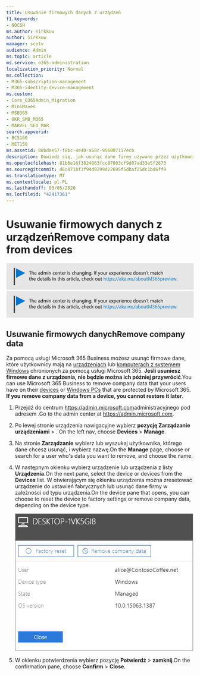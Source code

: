 ```yaml
---
title: Usuwanie firmowych danych z urządzeń
f1.keywords:
- NOCSH
ms.author: sirkkuw
author: Sirkkuw
manager: scotv
audience: Admin
ms.topic: article
ms.service: o365-administration
localization_priority: Normal
ms.collection:
- M365-subscription-management
- M365-identity-device-management
ms.custom:
- Core_O365Admin_Migration
- MiniMaven
- MSB365
- OKR_SMB_M365
- MARVEL_SEO_MAR
search.appverid:
- BCS160
- MET150
ms.assetid: 80bdae57-f8bc-4e40-a58c-956007117ecb
description: Dowiedz się, jak usunąć dane firmy używane przez użytkowników na swoich urządzeniach lub komputerach z systemem Windows za pomocą usługi Microsoft 365 Business.
ms.openlocfilehash: 81b6e16f3824863fcc87003cf9d07ad33e5f2873
ms.sourcegitcommit: d6c871bf3f94d9299d22695f5dbaf25dc1bd6ff9
ms.translationtype: MT
ms.contentlocale: pl-PL
ms.lasthandoff: 03/05/2020
ms.locfileid: "42417361"
---
```

# <a name="remove-company-data-from-devices"></a><span data-ttu-id="063d4-103">Usuwanie firmowych danych z urządzeń</span><span class="sxs-lookup"><span data-stu-id="063d4-103">Remove company data from devices</span></span>

<span data-ttu-id="063d4-104">[![Etykieta informująca, że centrum administracyjne zmienia się, a więcej informacji na ten temat możesz znaleźć w witrynie aka.ms/aboutM365preview.](../media/m365admincenterchanging.png)](https://docs.microsoft.com/office365/admin/microsoft-365-admin-center-preview)</span><span class="sxs-lookup"><span data-stu-id="063d4-104">[![Label to let you know the admin center is changing and you can find more details at aka.ms/aboutM365preview.](../media/m365admincenterchanging.png)](https://docs.microsoft.com/office365/admin/microsoft-365-admin-center-preview)</span></span>

## <a name="remove-company-data"></a><span data-ttu-id="063d4-105">Usuwanie firmowych danych</span><span class="sxs-lookup"><span data-stu-id="063d4-105">Remove company data</span></span>

<span data-ttu-id="063d4-p101">Za pomocą usługi Microsoft 365 Business możesz usunąć firmowe dane, które użytkownicy mają na [urządzeniach](app-protection-settings-for-android-and-ios.md) lub [komputerach z systemem Windows](protection-settings-for-windows-10-devices.md) chronionych za pomocą usługi Microsoft 365. **Jeśli usuniesz firmowe dane z urządzenia, nie będzie można ich później przywrócić**.</span><span class="sxs-lookup"><span data-stu-id="063d4-p101">You can use Microsoft 365 Business to remove company data that your users have on their [devices](app-protection-settings-for-android-and-ios.md) or [Windows PCs](protection-settings-for-windows-10-devices.md) that are protected by Microsoft 365. **If you remove company data from a device, you cannot restore it later**.</span></span> 
  
1. <span data-ttu-id="063d4-108">Przejdź do centrum <a href="https://go.microsoft.com/fwlink/p/?linkid=837890" target="_blank">https://admin.microsoft.com</a>administracyjnego pod adresem .</span><span class="sxs-lookup"><span data-stu-id="063d4-108">Go to the admin center at <a href="https://go.microsoft.com/fwlink/p/?linkid=837890" target="_blank">https://admin.microsoft.com</a>.</span></span>
    
2. <span data-ttu-id="063d4-109">Po lewej stronie urządzenia nawigacyjne wybierz **pozycję Zarządzanie** **urządzeniami** \> .  </span><span class="sxs-lookup"><span data-stu-id="063d4-109">On the left nav, choose **Devices**  \> **Manage**.</span></span>
  
3. <span data-ttu-id="063d4-110">Na stronie **Zarządzanie** wybierz lub wyszukaj użytkownika, którego dane chcesz usunąć, i wybierz nazwę.</span><span class="sxs-lookup"><span data-stu-id="063d4-110">On the **Manage** page, choose or search for a user who's data you want to remove, and choose the name.</span></span> 
    
4. <span data-ttu-id="063d4-111">W następnym okienku wybierz urządzenie lub urządzenia z listy **Urządzenia.**</span><span class="sxs-lookup"><span data-stu-id="063d4-111">On the next pane, select the device or devices from the **Devices** list.</span></span> <span data-ttu-id="063d4-112">W otwierającym się okienku urządzenia można zresetować urządzenie do ustawień fabrycznych lub usunąć dane firmy w zależności od typu urządzenia.</span><span class="sxs-lookup"><span data-stu-id="063d4-112">On the device pane that opens, you can choose to reset the device to factory settings or remove company data, depending on the device type.</span></span> 
    
    ![W okienku danych firmy usuń wybierz urządzenie, z którego chcesz usunąć dane.](../media/resetorremove.png)
  
5. <span data-ttu-id="063d4-114">W okienku potwierdzenia wybierz pozycję **Potwierdź** \> **zamknij**.</span><span class="sxs-lookup"><span data-stu-id="063d4-114">On the confirmation pane, choose **Confirm** \> **Close**.</span></span>
    


